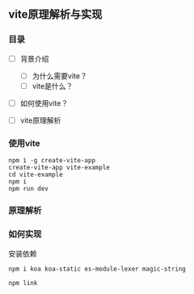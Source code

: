 ## vite原理解析与实现

### 目录

- [ ] 背景介绍
  - [ ] 为什么需要vite？
  - [ ] vite是什么？
- [ ] 如何使用vite？
- [ ] vite原理解析


### 使用vite

```shell
npm i -g create-vite-app
create-vite-app vite-example
cd vite-example
npm i
npm run dev
```

### 原理解析

### 如何实现

安装依赖
```shell
npm i koa koa-static es-module-lexer magic-string
```

```shell
npm link
```